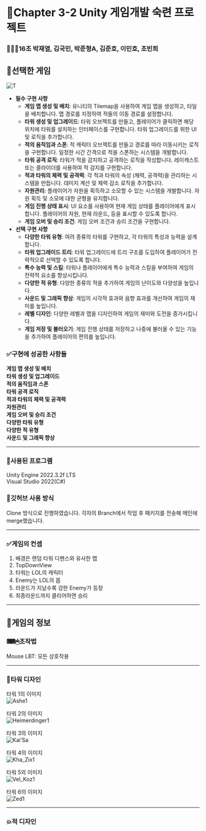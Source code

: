 # 📖Chapter 3-2 Unity 게임개발 숙련 프로젝트
### 👨‍👧‍👧16조 박재열, 김국민, 박준형A, 김준호, 이민호, 조빈희

## 📌선택한 게임
![T](https://github.com/gugmin/LolRandomDefence/assets/149345006/7f5eb397-0539-4748-a7fd-19673355d98b)

- **필수 구현 사항**
    - **게임 맵 생성 및 배치**: 유니티의 Tilemap을 사용하여 게임 맵을 생성하고, 타일을 배치합니다. 맵 경로를 지정하여 적들의 이동 경로를 설정합니다.
    - **타워 생성 및 업그레이드**: 타워 오브젝트를 만들고, 플레이어가 클릭하면 해당 위치에 타워를 설치하는 인터페이스를 구현합니다. 타워 업그레이드를 위한 UI 및 로직을 추가합니다.
    - **적의 움직임과 스폰**: 적 캐릭터 오브젝트를 만들고 경로를 따라 이동시키는 로직을 구현합니다. 일정한 시간 간격으로 적을 스폰하는 시스템을 개발합니다.
    - **타워 공격 로직**: 타워가 적을 감지하고 공격하는 로직을 작성합니다. 레이캐스트 또는 콜라이더를 사용하여 적 감지를 구현합니다.
    - **적과 타워의 체력 및 공격력**: 각 적과 타워의 속성 (체력, 공격력)을 관리하는 시스템을 만듭니다. 데미지 계산 및 체력 감소 로직을 추가합니다.
    - **자원관리**: 플레이어가 자원을 획득하고 소모할 수 있는 시스템을 개발합니다. 자원 획득 및 소모에 대한 균형을 유지합니다.
    - **게임 진행 상태 표시**: UI 요소를 사용하여 현재 게임 상태를 플레이어에게 표시합니다. 플레이어의 자원, 현재 라운드, 등을 표시할 수 있도록 합니다.
    - **게임 오버 및 승리 조건**: 게임 오버 조건과 승리 조건을 구현합니다.
- **선택 구현 사항**
    - **다양한 타워 유형**: 여려 종류의 타워를 구현하고, 각 타워의 특성과 능력을 설계합니다.
    - **타워 업그레이드 트리**: 타워 업그레이드에 트리 구조를 도입하여 플레이어가 전략적으로 선택할 수 있도록 합니다.
    - **특수 능력 및 스킬**: 타워나 플레이어에게 특수 능력과 스킬을 부여하여 게임의 전략적 요소를 향상시킵니다.
    - **다양한 적 유형**: 다양한 종류의 적을 추가하여 게임의 난이도와 다양성을 높입니다.
    - **사운드 및 그래픽 향상**: 게임의 시각적 효과와 음향 효과를 개선하여 게임의 재미를 높입니다.
    - **레벨 디자인**: 다양한 레벨과 맵을 디자인하여 게임의 재미와 도전을 증가시킵니다.
    - **게임 저장 및 불러오기**: 게임 진행 상태를 저장하고 나중에 불러올 수 있는 기능을 추가하여 플레이어의 편의를 높입니다.


### ✅구현에 성공한 사항들
**게임 맵 생성 및 배치**  
**타워 생성 및 업그레이드**  
**적의 움직임과 스폰**  
**타워 공격 로직**  
**적과 타워의 체력 및 공격력**  
**자원관리**  
**게임 오버 및 승리 조건**  
**다양한 타워 유형**  
**다양한 적 유형**  
**사운드 및 그래픽 향상**  



-----

### 💾사용된 프로그램
Unity Engine 2022.3.2f LTS  
Visual Studio 2022(C#)

### 💾깃허브 사용 방식
Clone 방식으로 진행하였습니다.
각자의 Branch에서 작업 후 패키지를 전송해 메인에 merge했습니다.

-----

### ✅게임의 컨셉
1. 배경은 랜덤 타워 디펜스와 유사한 맵
2. TopDownView
3. 타워는 LOL의 캐릭터
4. Enemy는 LOL의 몹
5. 라운드가 지날수록 강한 Enemy가 등장
6. 최종라운드까지 클리어하면 승리


 -----
 
## 📌게임의 정보
### ⌨🖱조작법
Mouse LBT: 모든 상호작용

 -----
 
### 🤺타워 디자인
타워 1의 이미지  
![Ashe1](https://github.com/gugmin/LolRandomDefence/assets/149345006/7461c6de-6380-4d45-b240-d19a04e37455)

타워 2의 이미지  
![Heimerdinger1](https://github.com/gugmin/LolRandomDefence/assets/149345006/6871f1b8-bf5f-4df9-9c3e-a73684034a5b)

타워 3의 이미지  
![Kai’Sa](https://github.com/gugmin/LolRandomDefence/assets/149345006/998661ec-0dcb-4fa3-aa6e-dfafc7740be9)

타워 4의 이미지  
![Kha_Zix1](https://github.com/gugmin/LolRandomDefence/assets/149345006/450803c3-7572-42e8-965c-a12940f4f89e)

타워 5의 이미지  
![Vel_Koz1](https://github.com/gugmin/LolRandomDefence/assets/149345006/9a9a405c-7089-474a-9d4b-859922282a43)

타워 6의 이미지  
![Zed1](https://github.com/gugmin/LolRandomDefence/assets/149345006/d247a954-1252-4ba7-99c0-8365e02814fd)

 -----

 ### 💥적 디자인

